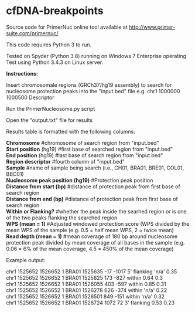 # cfDNA-breakpoints

Source code for PrimerNuc online tool available at http://www.primer-suite.com/primernuc/

This code requires Python 3 to run.

Tested on Spyder (Python 3.8) running on Windows 7 Enterprise operating
Test using Python 3.4.3 on Linux server.

**Instructions:**

Insert chromosomale regions (GRCh37/hg19 assembly) to search for nucleosome protection peaks into the "input.bed" file 
e.g. chr1	1000000	1000500	Descriptor

Run the PrimerNucleosome.py script

Open the "output.txt" file for results


Results table is formatted with the following columns:

**Chromosome** #chromosome of search region from "input.bed"                                                                        
**Start position** (hg19) #first base of searched region from "input.bed"                                                               
**End position** (hg19) #last base of search region from "input.bed"                                                                     
**Region descriptor** #fourth column of "input.bed"                                                                                     
**Sample** #name of sample being search (i.e., CH01, BRA01, BRE01, COL01, BBC01)                                                         
**Nucleosome peak position (hg19)** #Protection peak position                                                                           
**Distance from start (bp)** #distance of protection peak from first base of search region                                               
**Distance from end (bp)** #distance of protection peak from first base of search region                                                 
**Within or Flanking?** #whether the peak inside the searhed region or is one of the two peaks flanking the searched region             
**WPS (mean = 1)** #Adjusted windowed protection score (WPS divided by the mean WPS of the sample (e.g. 0.5 = half mean WPS, 2 = twice mean)                                                                                                                                  
**Read depth (mean = 1)** #mean coverage of 180 bp around nucleosome protection peak divided by mean coverage of all bases in the sample (e.g. 0.06 = 6% of the mean coverage, 4.5 = 450% of the mean coverage)    


Example output:

chr1	1525652	1526652	1	BRA01	1525635	-17	-1017	5' flanking	'n/a'	0.35                                                                  
chr1	1525652	1526652	1	BRA01	1525825	173	-827	within	0.64	0.3                                                                       
chr1	1525652	1526652	1	BRA01	1526055	403	-597	within	0.85	0.31                                                                      
chr1	1525652	1526652	1	BRA01	1526278	626	-374	within	'n/a'	0.22                                                                      
chr1	1525652	1526652	1	BRA01	1526501	849	-151	within	'n/a'	0.32                                                                      
chr1	1525652	1526652	1	BRA01	1526724	1072	72	3' flanking	0.53	0.23                                                                  

